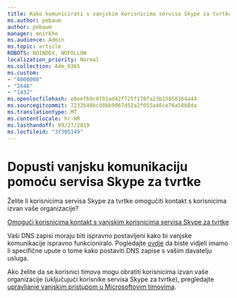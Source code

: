 ```yaml
---
title: Kako komunicirati s vanjskim korisnicima servisa Skype za tvrtke
ms.author: pebaum
author: pebaum
manager: mnirkhe
ms.audience: Admin
ms.topic: article
ROBOTS: NOINDEX, NOFOLLOW
localization_priority: Normal
ms.collection: Adm_O365
ms.custom:
- "4000008"
- "2646"
- "1432"
ms.openlocfilehash: e8eefb9c0f01ad42f725f178fa23b15850364a44
ms.sourcegitcommit: 7232b48bcd8bb9867d52a2f055a46ce76a58b8da
ms.translationtype: MT
ms.contentlocale: hr-HR
ms.lasthandoff: 09/27/2019
ms.locfileid: "37305149"
---
```

# <a name="allow-external-communications-with-skype-for-business"></a>Dopusti vanjsku komunikaciju pomoću servisa Skype za tvrtke 

Želite li korisnicima servisa Skype za tvrtke omogućiti kontakt s korisnicima izvan vaše organizacije? 

[Omogući korisnicima kontakt s vanjskim korisnicima servisa Skype za tvrtke](https://docs.microsoft.com/skypeforbusiness/set-up-skype-for-business-online/allow-users-to-contact-external-skype-for-business-users)

Vaši DNS zapisi moraju biti ispravno postavljeni kako bi vanjske komunikacije ispravno funkcioniralo. Pogledajte [ovdje](https://docs.microsoft.com/office365/admin/get-help-with-domains/set-up-your-domain-host-specific-instructions?view=o365-worldwide) da biste vidjeli imamo li specifične upute o tome kako postaviti DNS zapise s vašim davatelju usluga. 

Ako želite da se korisnici timova mogu obratiti korisnicima izvan vaše organizacije (uključujući korisnike servisa Skype za tvrtke), pregledajte [upravljanje vanjskim pristupom u Microsoftovim timovima](https://docs.microsoft.com/microsoftteams/let-your-teams-users-communicate-with-other-people). 
